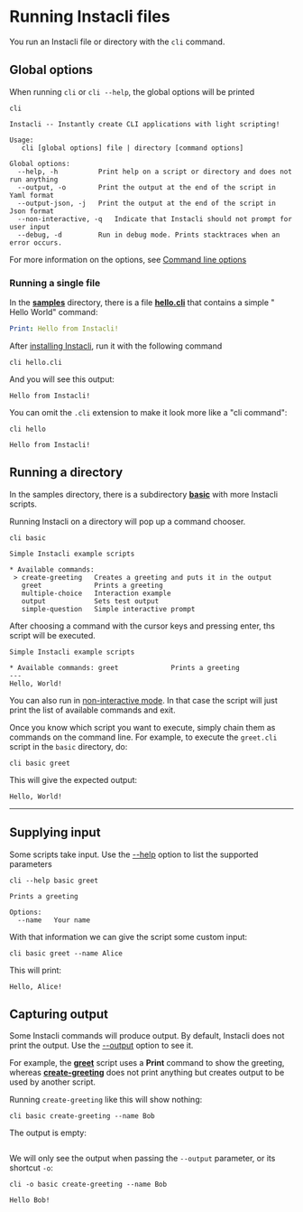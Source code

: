 # Running Instacli files

You run an Instacli file or directory with the `cli` command.

## Global options

When running `cli` or `cli --help`, the global options will be printed

```commandline cli
cli
```

```cli output
Instacli -- Instantly create CLI applications with light scripting!

Usage:
   cli [global options] file | directory [command options]

Global options:
  --help, -h          Print help on a script or directory and does not run anything
  --output, -o        Print the output at the end of the script in Yaml format
  --output-json, -j   Print the output at the end of the script in Json format
  --non-interactive, -q   Indicate that Instacli should not prompt for user input
  --debug, -d         Run in debug mode. Prints stacktraces when an error occurs.
```

For more information on the options, see [Command line options](Command%20line%20options.md)

### Running a single file

In the **[samples](/samples)** directory, there is a file **[hello.cli](/samples/hello.cli)** that contains a simple "
Hello World" command:

```yaml file:hello.cli
Print: Hello from Instacli!
```

After [installing Instacli](/README.md#build--run), run it with the following command

```commandline cli directory:samples
cli hello.cli
```

And you will see this output:

```cli output
Hello from Instacli!
```

You can omit the `.cli` extension to make it look more like a "cli command":

```commandline cli directory:samples
cli hello
```

```cli output
Hello from Instacli!
```

## Running a directory

In the samples directory, there is a subdirectory **[basic](/samples/basic)** with more Instacli scripts.

Running Instacli on a directory will pop up a command chooser.

```commandline
cli basic
```

```
Simple Instacli example scripts

* Available commands: 
 > create-greeting   Creates a greeting and puts it in the output
   greet             Prints a greeting
   multiple-choice   Interaction example
   output            Sets test output
   simple-question   Simple interactive prompt
```

After choosing a command with the cursor keys and pressing enter, ths script will be executed.

```
Simple Instacli example scripts

* Available commands: greet             Prints a greeting
---
Hello, World!
```

You can also run in [non-interactive mode](Command%20line%20options.md#--non-interactive). In that case the script will
just print the list of available commands and exit.

Once you know which script you want to execute, simply chain them as commands on the command line. For example, to
execute the `greet.cli` script in the `basic` directory, do:

```commandline cli directory:samples
cli basic greet
```

This will give the expected output:

```cli output
Hello, World!
```

----------------------------------------------------------------------

## Supplying input

Some scripts take input. Use the [--help](Command%20line%20options.md#--help) option to list the supported parameters

```commandline cli directory:samples
cli --help basic greet
```

```cli output
Prints a greeting

Options:
  --name   Your name
```

With that information we can give the script some custom input:

```commandline cli directory:samples
cli basic greet --name Alice
```

This will print:

```cli output
Hello, Alice!
```

## Capturing output

Some Instacli commands will produce output. By default, Instacli does not print the output. Use
the [--output](Command%20line%20options.md#--output) option to see it.

For example, the **[greet](/samples/basic/greet.cli)** script uses a **Print** command to show the greeting, whereas
**[create-greeting](/samples/basic/create-greeting.cli)** does not print anything but creates output to be used by
another script.

Running `create-greeting` like this will show nothing:

```commandline cli directory:samples
cli basic create-greeting --name Bob
```

The output is empty:

```cli output
```

We will only see the output when passing the `--output` parameter, or its shortcut `-o`:

```commandline cli directory:samples
cli -o basic create-greeting --name Bob
```

```cli output
Hello Bob!
```
